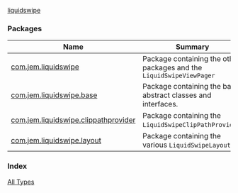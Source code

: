 [liquidswipe](./index.md)

### Packages

| Name | Summary |
|---|---|
| [com.jem.liquidswipe](com.jem.liquidswipe/index.md) | Package containing the other packages and the `LiquidSwipeViewPager` |
| [com.jem.liquidswipe.base](com.jem.liquidswipe.base/index.md) | Package containing the base abstract classes and interfaces. |
| [com.jem.liquidswipe.clippathprovider](com.jem.liquidswipe.clippathprovider/index.md) | Package containing the `LiquidSwipeClipPathProvider`. |
| [com.jem.liquidswipe.layout](com.jem.liquidswipe.layout/index.md) | Package containing the various `LiquidSwipeLayouts`. |

### Index

[All Types](alltypes/index.md)
